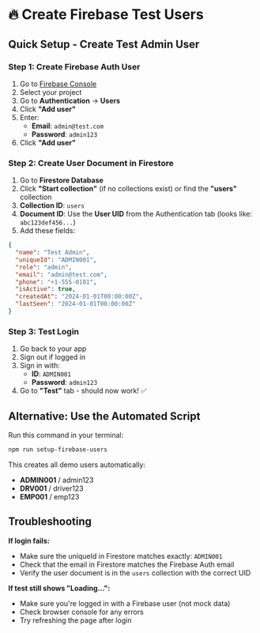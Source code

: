 # 🔥 Create Firebase Test Users

## Quick Setup - Create Test Admin User

### Step 1: Create Firebase Auth User
1. Go to [Firebase Console](https://console.firebase.google.com)
2. Select your project
3. Go to **Authentication** → **Users**
4. Click **"Add user"**
5. Enter:
   - **Email**: `admin@test.com`
   - **Password**: `admin123`
6. Click **"Add user"**

### Step 2: Create User Document in Firestore
1. Go to **Firestore Database**
2. Click **"Start collection"** (if no collections exist) or find the **"users"** collection
3. **Collection ID**: `users`
4. **Document ID**: Use the **User UID** from the Authentication tab (looks like: `abc123def456...`)
5. Add these fields:

```json
{
  "name": "Test Admin",
  "uniqueId": "ADMIN001", 
  "role": "admin",
  "email": "admin@test.com",
  "phone": "+1-555-0101",
  "isActive": true,
  "createdAt": "2024-01-01T00:00:00Z",
  "lastSeen": "2024-01-01T00:00:00Z"
}
```

### Step 3: Test Login
1. Go back to your app
2. Sign out if logged in
3. Sign in with:
   - **ID**: `ADMIN001`
   - **Password**: `admin123`
4. Go to **"Test"** tab - should now work! ✅

## Alternative: Use the Automated Script

Run this command in your terminal:
```bash
npm run setup-firebase-users
```

This creates all demo users automatically:
- **ADMIN001** / admin123
- **DRV001** / driver123  
- **EMP001** / emp123

## Troubleshooting

**If login fails:**
- Make sure the uniqueId in Firestore matches exactly: `ADMIN001`
- Check that the email in Firestore matches the Firebase Auth email
- Verify the user document is in the `users` collection with the correct UID

**If test still shows "Loading...":**
- Make sure you're logged in with a Firebase user (not mock data)
- Check browser console for any errors
- Try refreshing the page after login